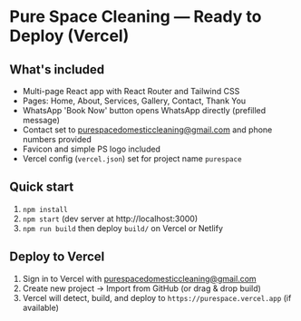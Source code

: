 # Pure Space Cleaning — Ready to Deploy (Vercel)

## What's included
- Multi-page React app with React Router and Tailwind CSS
- Pages: Home, About, Services, Gallery, Contact, Thank You
- WhatsApp 'Book Now' button opens WhatsApp directly (prefilled message)
- Contact set to purespacedomesticcleaning@gmail.com and phone numbers provided
- Favicon and simple PS logo included
- Vercel config (`vercel.json`) set for project name `purespace`

## Quick start
1. `npm install`
2. `npm start` (dev server at http://localhost:3000)
3. `npm run build` then deploy `build/` on Vercel or Netlify

## Deploy to Vercel
1. Sign in to Vercel with purespacedomesticcleaning@gmail.com
2. Create new project -> Import from GitHub (or drag & drop build)
3. Vercel will detect, build, and deploy to `https://purespace.vercel.app` (if available)
